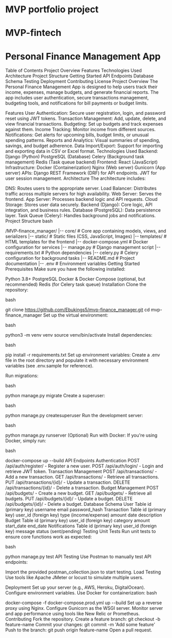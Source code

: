# MVP portfolio project
# MVP-fintech
# Personal Finance Management App
Table of Contents
Project Overview
Features
Technologies Used
Architecture
Project Structure
Getting Started
API Endpoints
Database Schema
Testing
Deployment
Contributing
License
Project Overview
The Personal Finance Management App is designed to help users track their income, expenses, manage budgets, and generate financial reports. The app includes user authentication, secure transactions management, budgeting tools, and notifications for bill payments or budget limits.

Features
User Authentication: Secure user registration, login, and password reset using JWT tokens.
Transaction Management: Add, update, delete, and view financial transactions.
Budgeting: Set up budgets and track expenses against them.
Income Tracking: Monitor income from different sources.
Notifications: Get alerts for upcoming bills, budget limits, or unusual spending patterns.
Reports and Analytics: Visual summaries of spending, savings, and budget adherence.
Data Import/Export: Support for importing and exporting data in CSV or Excel format.
Technologies Used
Backend:
Django (Python)
PostgreSQL (Database)
Celery (Background task management)
Redis (Task queue backend)
Frontend:
React (JavaScript)
Infrastructure:
Docker (Containerization)
Nginx (Web server)
Gunicorn (App server)
APIs:
Django REST Framework (DRF) for API endpoints.
JWT for user session management.
Architecture
The architecture includes:

DNS: Routes users to the appropriate server.
Load Balancer: Distributes traffic across multiple servers for high availability.
Web Server: Serves the frontend.
App Server: Processes backend logic and API requests.
Cloud Storage: Stores user data securely.
Backend (Django): Core logic, API integration, and business rules.
Database (PostgreSQL): Data persistence layer.
Task Queue (Celery): Handles background jobs and notifications.
Project Structure
bash

/MVP-finance_manager/
|-- core/                     # Core app containing models, views, and serializers
|-- static/                   # Static files (CSS, JavaScript, Images)
|-- templates/                # HTML templates for the frontend
|-- docker-compose.yml        # Docker configuration for services
|-- manage.py                 # Django management script
|-- requirements.txt          # Python dependencies
|-- celery.py                 # Celery configuration for background tasks
|-- README.md                 # Project documentation
|-- .env                      # Environment variables
Getting Started
Prerequisites
Make sure you have the following installed:

Python 3.8+
PostgreSQL
Docker & Docker Compose (optional, but recommended)
Redis (for Celery task queue)
Installation
Clone the repository:

bash

git clone https://github.com/Ebukings5/mvp-finance_manager.git
cd mvp-finance_manager
Set up the virtual environment:

bash

python3 -m venv venv
source venv/bin/activate
Install dependencies:

bash

pip install -r requirements.txt
Set up environment variables: Create a .env file in the root directory and populate it with necessary environment variables (see .env.sample for reference).

Run migrations:

bash

python manage.py migrate
Create a superuser:

bash

python manage.py createsuperuser
Run the development server:

bash

python manage.py runserver
(Optional) Run with Docker: If you're using Docker, simply run:

bash

docker-compose up --build
API Endpoints
Authentication
POST /api/auth/register/ - Register a new user.
POST /api/auth/login/ - Login and retrieve JWT token.
Transaction Management
POST /api/transactions/ - Add a new transaction.
GET /api/transactions/ - Retrieve all transactions.
PUT /api/transactions/{id}/ - Update a transaction.
DELETE /api/transactions/{id}/ - Delete a transaction.
Budget Management
POST /api/budgets/ - Create a new budget.
GET /api/budgets/ - Retrieve all budgets.
PUT /api/budgets/{id}/ - Update a budget.
DELETE /api/budgets/{id}/ - Delete a budget.
Database Schema
User Table
id (primary key)
username
email
password_hash
Transaction Table
id (primary key)
user_id (foreign key)
type (income/expense)
amount
date
description
Budget Table
id (primary key)
user_id (foreign key)
category
amount
start_date
end_date
Notifications Table
id (primary key)
user_id (foreign key)
message
status (sent/pending)
Testing
Unit Tests
Run unit tests to ensure core functions work as expected:

bash

python manage.py test
API Testing
Use Postman to manually test API endpoints:

Import the provided postman_collection.json to start testing.
Load Testing
Use tools like Apache JMeter or locust to simulate multiple users.

Deployment
Set up your server (e.g., AWS, Heroku, DigitalOcean).
Configure environment variables.
Use Docker for containerization:
bash

docker-compose -f docker-compose.prod.yml up --build
Set up a reverse proxy using Nginx.
Configure Gunicorn as the WSGI server.
Monitor server and app performance using tools like New Relic or Prometheus.
Contributing
Fork the repository.
Create a feature branch: git checkout -b feature-name
Commit your changes: git commit -m 'Add some feature'
Push to the branch: git push origin feature-name
Open a pull request.